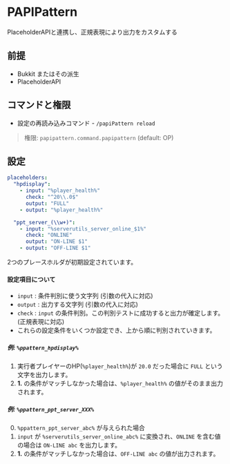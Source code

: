 # PAPIPattern
PlaceholderAPIと連携し、正規表現により出力をカスタムする

## 前提
- Bukkit またはその派生
- PlaceholderAPI

## コマンドと権限
- 設定の再読み込みコマンド - `/papiPattern reload`
> 権限: `papipattern.command.papipattern` (default: OP)

## 設定
```yml
placeholders:
  "hpdisplay":
    - input: "%player_health%"
      check: "^20\\.0$"
      output: "FULL"
    - output: "%player_health%"

  "ppt_server_(\\w+)":
    - input: "%serverutils_server_online_$1%"
      check: "ONLINE"
      output: "ON-LINE $1"
    - output: "OFF-LINE $1"
```

2つのプレースホルダが初期設定されています。


#### 設定項目について
- `input` : 条件判別に使う文字列 (引数の代入に対応)
- `output` : 出力する文字列 (引数の代入に対応)
- `check` : `input` の条件判別。この判別テストに成功すると出力が確定します。(正規表現に対応)
- これらの設定条件をいくつか設定でき、上から順に判別されていきます。
##### 例: `%ppattern_hpdisplay%`
1. 実行者プレイヤーのHP(`%player_health%`)が `20.0` だった場合に `FULL` という文字を出力します。
2. **1.** の条件がマッチしなかった場合は、`%player_health%` の値がそのまま出力されます。
##### 例: `%ppattern_ppt_server_XXX%`
0. `%ppattern_ppt_server_abc%` が与えられた場合
1. `input` が `%serverutils_server_online_abc%` に変換され、`ONLINE` を含む値の場合は `ON-LINE abc` を出力します。
2. **1.** の条件がマッチしなかった場合は、`OFF-LINE abc` の値が出力されます。

